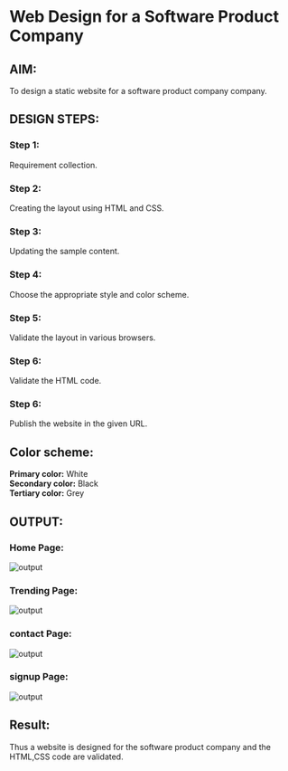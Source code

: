# Web Design for a Software Product Company

## AIM:

To design a static website for a software product company company.

## DESIGN STEPS:

### Step 1:

Requirement collection.

### Step 2:

Creating the layout using HTML and CSS.

### Step 3:

Updating the sample content.

### Step 4:

Choose the appropriate style and color scheme.

### Step 5:

Validate the layout in various browsers.

### Step 6:

Validate the HTML code.

### Step 6:

Publish the website in the given URL.

## Color scheme:
__Primary color:__ White <br />
__Secondary color:__ Black <br />
__Tertiary color:__ Grey
## OUTPUT:

### Home Page:
![output](home.png)

### Trending Page:
![output](trending.png)

### contact Page:
![output](contact.png)

### signup Page:
![output](signup.png)


## Result:

Thus a website is designed for the software product company and the HTML,CSS code are validated.
